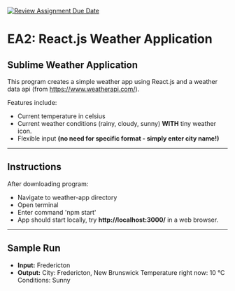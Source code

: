 [![Review Assignment Due Date](https://classroom.github.com/assets/deadline-readme-button-24ddc0f5d75046c5622901739e7c5dd533143b0c8e959d652212380cedb1ea36.svg)](https://classroom.github.com/a/RPDAFNpj)
# EA2: React.js Weather Application
## Sublime Weather Application
This program creates a simple weather app using React.js and a weather data api (from https://www.weatherapi.com/).

Features include:
- Current temperature in celsius
- Current weather conditions (rainy, cloudy, sunny) **WITH** tiny weather icon.
- Flexible input **(no need for specific format - simply enter city name!)**

---
## Instructions

After downloading program:
- Navigate to weather-app directory
- Open terminal
- Enter command 'npm start'
- App should start locally, try **http://localhost:3000/** in a web browser.

---
## Sample Run

- **Input:** Fredericton
- **Output:**
  City: Fredericton, New Brunswick
  Temperature right now: 10 °C
  Conditions: Sunny
